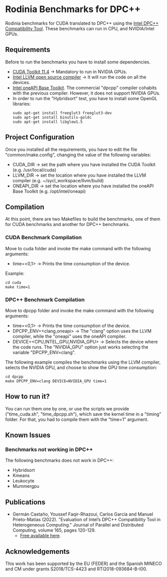 # Rodinia Benchmarks for DPC++
Rodinia benchmarks for CUDA translated to DPC++ using the [Intel DPC++ Compatibility Tool](https://www.intel.com/content/www/us/en/developer/tools/oneapi/dpc-compatibility-tool.html#gs.g3bkj1). These benchmarks can run in CPU, and NVIDIA/Intel GPUs.

## Requirements
Before to run the benchmarks you have to install some dependencies.

* [CUDA Toolkit 11.4](https://developer.nvidia.com/cuda-11-4-0-download-archive) &#8594; Mandatory to run in NVIDIA GPUs.
* [Intel LLVM open source compiler](https://github.com/intel/llvm/blob/sycl/sycl/doc/GetStartedGuide.md) &#8594; It will run the code on all the devices.
* [Intel oneAPI Base Toolkit](https://www.intel.com/content/www/us/en/developer/tools/oneapi/overview.html). The commercial "dpcpp" compiler cohabits with the previous compiler. However, it does not support NVIDIA GPUs.
* In order to run the "Hybridsort" test, you have to install some OpenGL libraries:
    ```
    sudo apt-get install freeglut3 freeglut3-dev
    sudo apt-get install binutils-goldc
    sudo apt-get install libglew1.5
    ```

## Project Configuration
Once you installed all the requirements, you have to edit the file "common/make.config", changing the value of the following variables:

* CUDA_DIR &#8594; set the path where you have installed the CUDA Toolkit (e.g. /usr/local/cuda)
* LLVM_DIR &#8594; set the location where you have installed the LLVM compiler (e.g. ~/sycl_workspace/llvm/build)
* ONEAPI_DIR &#8594; set the location where you have installed the oneAPI Base Toolkit (e.g. /opt/intel/oneapi)

## Compilation
At this point, there are two Makefiles to build the benchmarks, one of them for CUDA benchmarks and another for DPC++ benchmarks.

### CUDA Benchmark Compilation
Move to cuda folder and invoke the make command with the following arguments:

* time=<0,1> &#8594; Prints the time consumption of the device.

Example:
```
cd cuda
make time=1
```

### DPC++ Benchmark Compilation
Move to dpcpp folder and invoke the make command with the following arguments:

* time=<0,1> &#8594; Prints the time consumption of the device.
* DPCPP_ENV=<clang,oneapi> &#8594; The "clang" option uses the LLVM compiler, while the "oneapi" uses the oneAPI compiler.
* DEVICE=<CPU,INTEL_GPU,NVIDIA_GPU> &#8594; Selects the device where the code runs. The "NVIDIA_GPU" option just works selecting the variable "DPCPP_ENV=clang".

The following example compiles the benchmarks using the LLVM compiler, selects the NVIDIA GPU, and choose to show the GPU time consumption:
```
cd dpcpp
make DPCPP_ENV=clang DEVICE=NVIDIA_GPU time=1
```

## How to run it?
You can run them one by one, or use the scripts we provide ("time_cuda.sh", "time_dpcpp.sh"), which save the kernel time in a "timing" folder. For that, you had to compile them with the "time=1" argument.

## Known Issues
### Benchmarks not working in DPC++
The following benchmarks does not work in DPC++:

* Hybridsort
* Kmeans
* Leukocyte
* Mummergpu

## Publications
* Germán Castaño, Youssef Faqir-Rhazoui, Carlos García and Manuel Prieto-Matías (2022). "Evaluation of Intel’s DPC++ Compatibility Tool in Heterogeneous Computing." Journal of Parallel and Distributed Computing, volume 165, pages 120-129.
    * [Free available here](https://doi.org/10.1016/j.jpdc.2022.03.017).

## Acknowledgements
This work has been supported by the EU (FEDER) and the Spanish MINECO and CM under grants S2018/TCS-4423 and RTI2018-093684-B-I00.
